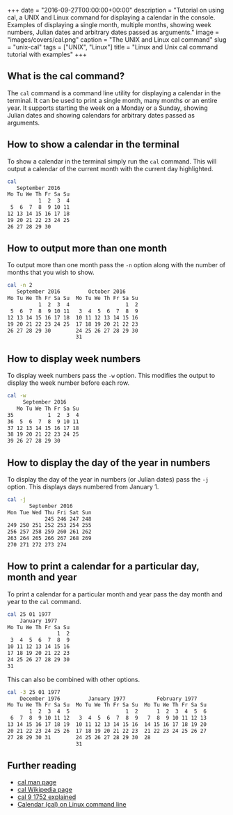 +++
date = "2016-09-27T00:00:00+00:00"
description = "Tutorial on using cal, a UNIX and Linux command for displaying a calendar in the console. Examples of displaying a single month, multiple months, showing week numbers, Julian dates and arbitrary dates passed as arguments."
image = "images/covers/cal.png"
caption = "The UNIX and Linux cal command"
slug = "unix-cal"
tags = ["UNIX", "Linux"]
title = "Linux and Unix cal command tutorial with examples"
+++

## What is the cal command?

The `cal` command is a command line utility for displaying a calendar in the
terminal. It can be used to print a single month, many months or an entire year.
It supports starting the week on a Monday or a Sunday, showing Julian dates and
showing calendars for arbitrary dates passed as arguments.

## How to show a calendar in the terminal

To show a calendar in the terminal simply run the `cal` command. This will
output a calendar of the current month with the current day highlighted.

```sh
cal
   September 2016
Mo Tu We Th Fr Sa Su
          1  2  3  4
 5  6  7  8  9 10 11
12 13 14 15 16 17 18
19 20 21 22 23 24 25
26 27 28 29 30
```

## How to output more than one month

To output more than one month pass the `-n` option along with the number of
months that you wish to show.

```sh
cal -n 2
   September 2016         October 2016
Mo Tu We Th Fr Sa Su  Mo Tu We Th Fr Sa Su
          1  2  3  4                  1  2
 5  6  7  8  9 10 11   3  4  5  6  7  8  9
12 13 14 15 16 17 18  10 11 12 13 14 15 16
19 20 21 22 23 24 25  17 18 19 20 21 22 23
26 27 28 29 30        24 25 26 27 28 29 30
                      31
```

## How to display week numbers

To display week numbers pass the `-w` option. This modifies the output to
display the week number before each row.

```sh
cal -w
     September 2016
   Mo Tu We Th Fr Sa Su
35           1  2  3  4
36  5  6  7  8  9 10 11
37 12 13 14 15 16 17 18
38 19 20 21 22 23 24 25
39 26 27 28 29 30
```

## How to display the day of the year in numbers

To display the day of the year in numbers (or Julian dates) pass the `-j`
option. This displays days numbered from January 1.

```sh
cal -j
       September 2016
Mon Tue Wed Thu Fri Sat Sun
            245 246 247 248
249 250 251 252 253 254 255
256 257 258 259 260 261 262
263 264 265 266 267 268 269
270 271 272 273 274
```

## How to print a calendar for a particular day, month and year

To print a calendar for a particular month and year pass the day month and year
to the `cal` command.

```sh
cal 25 01 1977
    January 1977
Mo Tu We Th Fr Sa Su
                1  2
 3  4  5  6  7  8  9
10 11 12 13 14 15 16
17 18 19 20 21 22 23
24 25 26 27 28 29 30
31
```

This can also be combined with other options.

```sh
cal -3 25 01 1977
    December 1976         January 1977          February 1977
Mo Tu We Th Fr Sa Su  Mo Tu We Th Fr Sa Su  Mo Tu We Th Fr Sa Su
       1  2  3  4  5                  1  2      1  2  3  4  5  6
 6  7  8  9 10 11 12   3  4  5  6  7  8  9   7  8  9 10 11 12 13
13 14 15 16 17 18 19  10 11 12 13 14 15 16  14 15 16 17 18 19 20
20 21 22 23 24 25 26  17 18 19 20 21 22 23  21 22 23 24 25 26 27
27 28 29 30 31        24 25 26 27 28 29 30  28
                      31
```

## Further reading

- [cal man page][1]
- [cal Wikipedia page][3]
- [cal 9 1752 explained][4]
- [Calendar (cal) on Linux command line][5]

[1]: https://linux.die.net/man/1/cal
[2]: /images/articles/cal.png "Linux and Unix cal command"
[3]: https://en.wikipedia.org/wiki/Cal_(Unix)
[4]:
  http://www.csd.uwo.ca/~magi/personal/humour/Computer_Audience/'cal%209%201752'%20explained.html
[5]:
  https://www.if-not-true-then-false.com/2009/calendar-cal-on-linux-command-line/
